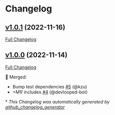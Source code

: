 # Changelog

## [v1.0.1](https://github.com/devlooped/Dynamically/tree/v1.0.1) (2022-11-16)

[Full Changelog](https://github.com/devlooped/Dynamically/compare/v1.0.0...v1.0.1)

## [v1.0.0](https://github.com/devlooped/Dynamically/tree/v1.0.0) (2022-11-14)

[Full Changelog](https://github.com/devlooped/Dynamically/compare/a7ef36a44763601ab4b81df41b912acffea7c084...v1.0.0)

:twisted_rightwards_arrows: Merged:

- Bump test dependencies [\#5](https://github.com/devlooped/Dynamically/pull/5) (@kzu)
- +Mᐁ includes [\#4](https://github.com/devlooped/Dynamically/pull/4) (@devlooped-bot)



\* *This Changelog was automatically generated by [github_changelog_generator](https://github.com/github-changelog-generator/github-changelog-generator)*
